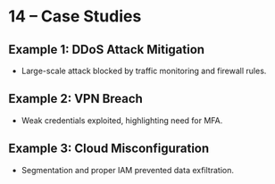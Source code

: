 # 14 – Case Studies

## Example 1: DDoS Attack Mitigation
- Large-scale attack blocked by traffic monitoring and firewall rules.

## Example 2: VPN Breach
- Weak credentials exploited, highlighting need for MFA.

## Example 3: Cloud Misconfiguration
- Segmentation and proper IAM prevented data exfiltration.
